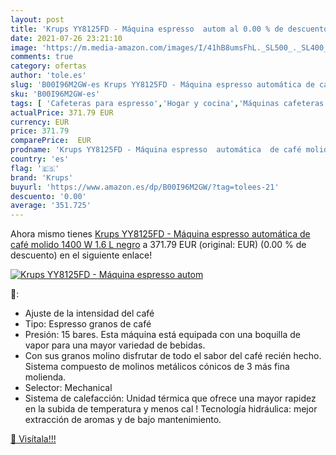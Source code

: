 ```yaml
---
layout: post
title: 'Krups YY8125FD - Máquina espresso  autom al 0.00 % de descuento'
date: 2021-07-26 23:21:10
image: 'https://m.media-amazon.com/images/I/41hB8umsFhL._SL500_._SL400_.jpg'
comments: true
category: ofertas
author: 'tole.es'
slug: 'B00I96M2GW-es Krups YY8125FD - Máquina espresso automática de café...'
sku: 'B00I96M2GW-es'
tags: [ 'Cafeteras para espresso','Hogar y cocina','Máquinas cafeteras','Utensilios para café y té','café','krups', ]
actualPrice: 371.79 EUR
currency: EUR
price: 371.79
comparePrice:  EUR
prodname: 'Krups YY8125FD - Máquina espresso  automática  de café molido  1400 W  1.6 L  negro'
country: 'es'
flag: '🇪🇸'
brand: 'Krups'
buyurl: 'https://www.amazon.es/dp/B00I96M2GW/?tag=tolees-21'
descuento: '0.00'
average: '351.725'
---
```


Ahora mismo tienes [Krups YY8125FD - Máquina espresso  automática  de café molido  1400 W  1.6 L  negro](https://www.amazon.es/dp/B00I96M2GW/?tag=tolees-21) a 371.79 EUR (original:  EUR) (0.00 %  de descuento) en el siguiente enlace!

[![Krups YY8125FD - Máquina espresso  autom](https://m.media-amazon.com/images/I/41hB8umsFhL._SL500_._SL400_.jpg)](https://www.amazon.es/dp/B00I96M2GW/?tag=tolees-21)

🔎:

- Ajuste de la intensidad del café
- Tipo: Espresso granos de café
- Presión: 15 bares. Esta máquina está equipada con una boquilla de vapor para una mayor variedad de bebidas.
- Con sus granos molino disfrutar de todo el sabor del café recién hecho. Sistema compuesto de molinos metálicos cónicos de 3 más fina molienda.
- Selector: Mechanical
- Sistema de calefacción: Unidad térmica que ofrece una mayor rapidez en la subida de temperatura y menos cal ! Tecnología hidráulica: mejor extracción de aromas y de bajo mantenimiento.

[🛒 Visítala!!!](https://www.amazon.es/dp/B00I96M2GW/?tag=tolees-21)
